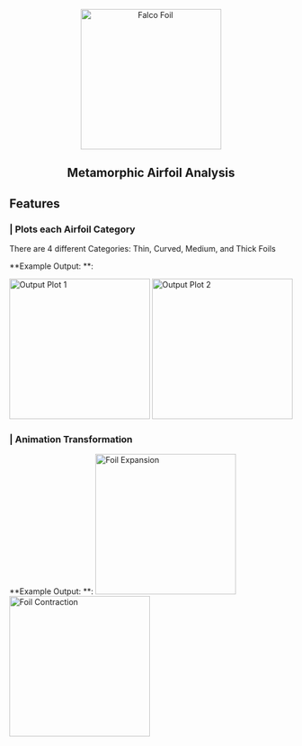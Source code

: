 <p align="center">
  <img width="250" src="https://github.com/user-attachments/assets/9c95b7ae-0d6a-4402-862a-7ce00865c143" alt="Falco Foil" />
</p>
<h2 align="center"> Metamorphic Airfoil Analysis </h2>

## Features

### | Plots each Airfoil Category
There are 4 different Categories: Thin, Curved, Medium, and Thick Foils

**Example Output: **:

<img width="250" src="https://github.com/user-attachments/assets/d737e5c5-4719-47e5-b2d2-ae3a987aa9ed" alt="Output Plot 1" />
<img width="250" src="https://github.com/user-attachments/assets/555e13fa-8831-4ed0-9551-f98e570d358a)" alt="Output Plot 2" />

### | Animation Transformation
**Example Output: **:
<img width="250" src="https://github.com/user-attachments/assets/001941b6-10c3-49cc-b071-d799b161660b" alt="Foil Expansion" />
<img width="250" src="https://github.com/user-attachments/assets/912ab2af-4c28-4757-ab9a-105c2339e228" alt="Foil Contraction" />
